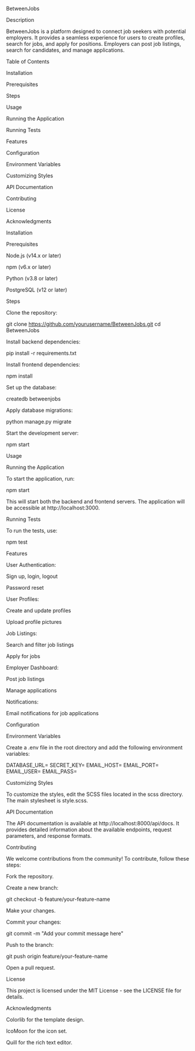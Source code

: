 BetweenJobs

Description

BetweenJobs is a platform designed to connect job seekers with potential employers. It provides a seamless experience for users to create profiles, search for jobs, and apply for positions. Employers can post job listings, search for candidates, and manage applications.

Table of Contents

Installation

Prerequisites

Steps

Usage

Running the Application

Running Tests

Features

Configuration

Environment Variables

Customizing Styles

API Documentation

Contributing

License

Acknowledgments

Installation

Prerequisites

Node.js (v14.x or later)

npm (v6.x or later)

Python (v3.8 or later)

PostgreSQL (v12 or later)

Steps

Clone the repository:

git clone https://github.com/yourusername/BetweenJobs.git
cd BetweenJobs

Install backend dependencies:

pip install -r requirements.txt

Install frontend dependencies:

npm install

Set up the database:

createdb betweenjobs

Apply database migrations:

python manage.py migrate

Start the development server:

npm start

Usage

Running the Application

To start the application, run:

npm start

This will start both the backend and frontend servers. The application will be accessible at http://localhost:3000.

Running Tests

To run the tests, use:

npm test

Features

User Authentication:

Sign up, login, logout

Password reset

User Profiles:

Create and update profiles

Upload profile pictures

Job Listings:

Search and filter job listings

Apply for jobs

Employer Dashboard:

Post job listings

Manage applications

Notifications:

Email notifications for job applications

Configuration

Environment Variables

Create a .env file in the root directory and add the following environment variables:

DATABASE_URL=<your-database-url>
SECRET_KEY=<your-secret-key>
EMAIL_HOST=<your-email-host>
EMAIL_PORT=<your-email-port>
EMAIL_USER=<your-email-username>
EMAIL_PASS=<your-email-password>

Customizing Styles

To customize the styles, edit the SCSS files located in the scss directory. The main stylesheet is style.scss.

API Documentation

The API documentation is available at http://localhost:8000/api/docs. It provides detailed information about the available endpoints, request parameters, and response formats.

Contributing

We welcome contributions from the community! To contribute, follow these steps:

Fork the repository.

Create a new branch:

git checkout -b feature/your-feature-name

Make your changes.

Commit your changes:

git commit -m "Add your commit message here"

Push to the branch:

git push origin feature/your-feature-name

Open a pull request.

License

This project is licensed under the MIT License - see the LICENSE file for details.

Acknowledgments

Colorlib for the template design.

IcoMoon for the icon set.

Quill for the rich text editor.


